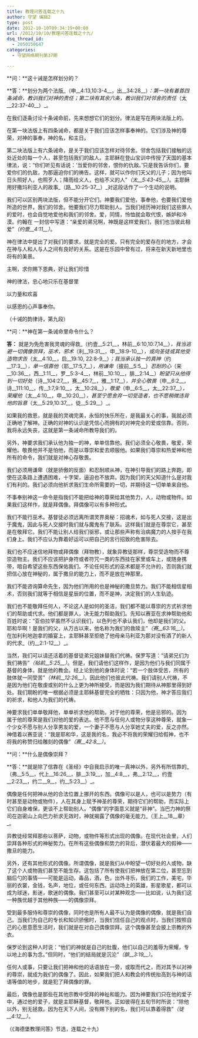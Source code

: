 ```yaml
---
title: 教理问答连载之十九
author: 守望 编辑2
type: post
date: 2012-10-10T09:34:19+00:00
url: /2012/10/10/教理问答连载之十九/
dsq_thread_id:
  - 2050150647
categories:
  - 守望网络期刊第37期

---
```

<!--more-->

**问：**这十诫是怎样划分的？

**答：**划分为两个法版_（申__4:13,10:3-4__，出__34:28__）_：第一块有着首四条诫命，教训我们对神的责任；第二块有其余六条，教训我们对邻舍的责任_（太__22:37-40__）_。

在我们逐条讨论十条诫命前，先来想想它们的划分。律法是写在两块法版上的。

在第一块法版上有四条诫命，都是关于我们应该怎样事奉神的。它们涉及神的尊荣，对神的事奉，神的名，和主日。

第二块法版上有六条诫命，是关于我们应该怎样对待邻舍。邻舍包括我们接触的远处近处的每一个人，甚至包括我们的敌人。主耶稣在登山宝训中传授了天国的基本律法，说：“你们听见有话说：‘当爱你的邻舍，恨你的仇敌。’只是我告诉你们，要爱你们的仇敌，为那逼迫你们的祷告。这样，就可以作你们天父的儿子；因为他叫日头照好人，也照歹人；降雨给义人，也给不义的人&#8221;_（太__5:43-45__）_。主耶稣用好撒玛利亚人的故事_（路__10:25-37__）_对这段话作了一个生动的说明。

我们可以区别两块法版，但不能分开它们。神要我们爱他，事奉他，也要我们爱他所造的世界，我们的邻舍。他要我们尽力帮助别人。当我们经历神对我们这些罪人的爱时，也会自觉地爱他和我们的邻舍。爱，同情，怜恤就会取代恨，嫉妒和冷漠。约翰在 一封信中写道：“亲爱的弟兄啊，神既是这样爱我们，我们也当彼此相爱”_（约壹__4:11__）_。

神在律法中提出了对我们的要求，就是完全的爱。只有完全的爱存在的地方，才会在神与人和人与人之间有良好的关系。这是在乐园中曾有过，将来在新天新地里也将有的美景。

主啊，求你赐下恩典，好让我们珍惜

神的律法，忠心地只乐在基督里

以力量和欢喜

以感恩的心声事奉你。

（十诫的韵律诗，第九段）

**问：**神在第一条诫命里命令什么？

**答：** 就是为免危害我灵魂的得救_（约壹__5:21__，林前__6:10,10:7,14__）_，我当逃避一切偶像崇拜，巫术，邪术_（利__19:31__，申__18:9-10__）_，或向圣徒或其他受造物求告_（太__4:10__，启__19:10, 22:8-9__）_；我当承认独一的真神_（约__17:3__）_，单一信靠他_（耶__17:5,7__），_用谦卑_（彼前__5:5__）_忍耐的心_（来__10:36__，西__1:11__，罗__5:3-4__，林前__10:10__，腓__2:14__）_盼望只从他得到一切好处_（诗__104:27__，赛__45:7__，雅__1:17__）_，并全心敬畏_（申__6:2__，诗__111:10__，传__1:7,9:10__，太__10:28__）_，敬爱_（申__6:5__，太__22:37__）_，荣耀他_（太__4:10__，申__10:20__）_，甚至宁愿舍弃一切受造者，也不愿稍微违背他的旨意_（太__5:29,10:37__，徒__5:29__）_。

如果我的救恩，就是我的灵魂完美，永恒的快乐所在，是我最关心的事，我就必须正确地了解神。正确的对神的认识是凭信心而拥有的对神完全的爱或信靠。否则，我将永远失丧，这就是第一条诫命所教导我们的。

另外，神要求我们承认他为独一的神，单单信靠他。我们必须全心敬畏，敬爱，荣耀他。敬畏他并不是怕他，而是以尊崇和爱去顺服他。如果我们尊崇和热爱神和他所有的命令，我们就是对神心存敬畏。

我们必须用谦卑（就是骄傲的反面）和忍耐顺从神，在神引导我们的路上奔跑，即使在这条路上遭遇困难，十字架，逼迫也不放弃。因为我们的天父知道什么是对我们有利的。我们必须向他祈求我们生命所需要的一切，并期待这一切单单来自他。

不事奉别神这一命令是指我们不能把给神的尊荣给其他势力，人，动物或物件。如果我们这样作，就是拜偶像。拜偶像可以有多种形式。

我们不能行巫术。基督徒必须远离所谓灵界奥秘：招魂术，如与死人交接，这是出于魔鬼，因此与死人交接时我们就与魔鬼有了联系。这样我们就是在尊崇它，甚至是在敬拜它。我们不能让别人给我们驱邪，或让那些声称有治病魔力的人按手在我们身上。我们不应认为靠着好运可以把自己的言行招致的危害除去。

我们也不应迷信地拜物或拜偶像（拜物教），就象异教徒那样，尊崇受造物而不尊崇造物主。我们不应该把护身符或者符咒一类的东西挂在家里或车上，或随身携带，暗自希望这些东西保佑我们。不论任何形式的巫术都是不允许的，否则我们就把信心放在神秘的，属于撒旦的能力上，而不是放在神那里。

我们不能咨询算命先生，因为他们所用的也是神秘的撒旦势力。我们不能相信星相术，否则我们就等于相信是星辰的位置，而不是神，决定我们的人生轨迹。

我们也不能敬拜任何人，不论这人是如何的圣洁，我们都不能以尊崇的方式祈求他们的帮助或代求。他们都是罪人，决无能力帮助我们。先知以赛亚在求神帮助他和百姓时说：“亚伯拉罕虽然不认识我们，以色列也不承认我们，他却是我们的父。耶和华啊！是我们的父，从万古以来，他名称为我们的救赎主”_（赛__63:16__）_。在加利利地迦拿的婚宴上，主耶稣甚至拒绝了他母亲马利亚为那对没有酒了的新人的代求_（约__2:1-12__）_。

当然，我们可以请还活着的基督徒弟兄姐妹替我们代祷。保罗写道：“请弟兄们为我们祷告”_（帖前__5:25__）_。但是，我们请他们这样作，是因为他们与我们同属于基督的身体，就是他的教会。经上论到他的身体时说：“若一个肢体受苦，所有的肢体就一同受苦”_（林前__12:26__）_。因此他们也彼此代祷。我们请别人代祷，不是因为他们在敬虔或别的什么上更为神所接受，而是因为我们期待从神那里得到好处。我们期盼的唯一根据必须是主耶稣基督完全的牺牲：只因为他，神才答应我们的祈求，和他人为我们的代祷。

神要求我们单单敬拜他，单单祈求他的帮助。对于他的尊荣，他是忌邪的。因为 属于他的尊荣是我们对他的爱的表达。他不愿与任何人或物分享这种尊荣，就象一个少女不愿与别人分享男友的爱，一个妻子不愿与人分享她丈夫的爱，反之亦然。神借着以赛亚说：“我是耶和华，这是我的名，我必不将我的荣耀归给假神，也不将我的称赞归给雕刻的偶像”_（赛__42:8__）_。

**问：**什么是偶像崇拜？

**答：**就是除了信靠在《圣经》中自我启示的唯一真神以外，另外有所信靠的_（弗__5:5__，代上__16:26__，腓__3:19__，加__4:8__，弗__2:12__，约壹__2:23__，约二__9__，约__5:23__）_。

偶像是任何把神从他的合法位置上挪开的东西。偶像可以是人，也可以是势力（有时甚至是动物或物件），人在其身上赋予神圣的尊荣，期待它们的帮助，而实际上它们自身难保，更谈不上帮助别人。“偶像”的字面意义就是“非神”。当巴力神的祭司在迦密山上向巴力祈求无效时，神就揭露了偶像的毫无能力_（王上__18__章）_。

异教徒经常拜那些以菩萨，动物，或物件等形式出现的偶像。在现代社会里，人们崇拜各种形式的神秘势力。在所有这些偶像和势力的背后，潜伏着最大的假神——撒旦的能力。

另外，还有其他形式的偶像。所谓偶像，就是我们从中盼望一切好处的人或物，缺了这个人或物我们甚至不能生存。这包括了所有使我们把神放在第二位，甚至忘到脑后勺的事情——可能是运动，毒品，酒，色，出外寻乐，我们的工作，美宅，华丽的衣裳，金钱，名声，地位，或任何东西。运动场上的英雄，影星歌星，都可以成为球迷，影迷，歌迷的偶像。我们甚至可以对某种观念——比如说，认为我们这一种族优越于其他种族——的偶像崇拜。

受到最多服侍和尊崇的偶像，同时也是所有人最不认为是偶像的偶像，就是我们自己。当我们为自己的专长和知识骄傲时，当我们信任自己的观点时，当我们按照自己的心思意愿生活时，我们就是在对自己偶像崇拜。这个偶像甚至会披上宗教的外衣。

保罗论到这种人时说：“他们的神就是自己的肚腹，他们以自己的羞辱为荣耀，专以地上的事为念。”但同时，“他们的结局就是沉沦”_（腓__3:19__）_。

任何人或事，只要让我们把神和他的话语放在一旁，或取而代之，而对其予以对神的尊崇，就成为我们的偶像了。因此，如果我们把人和教会的传统抬高到与神的话语等值的地步，就是犯了拜偶像的罪。

最后，偶像也是那些在其他宗教中受拜的神祉和能力。因为神要我们只在他的爱子中，通过他的爱子，就是主耶稣基督，敬拜他。正如彼得在五旬节时所说：“除他以外，别无拯救。因为在天下人间，没有赐下别的名，我们可以靠着得救”_（徒__4:12__）_。

（《海德堡教理问答》节选，连载之十九）
